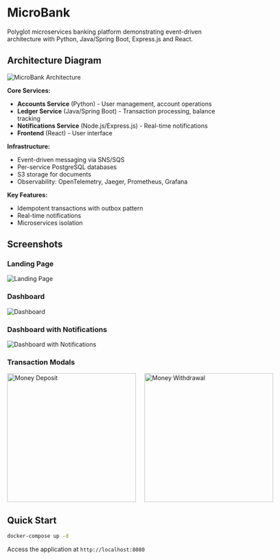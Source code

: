 # MicroBank

Polyglot microservices banking platform demonstrating event-driven architecture with Python, Java/Spring Boot, Express.js and React.

## Architecture Diagram

![MicroBank Architecture](img/MicroBank-Architecture-Diagram.png)

**Core Services:**
- **Accounts Service** (Python) - User management, account operations
- **Ledger Service** (Java/Spring Boot) - Transaction processing, balance tracking
- **Notifications Service** (Node.js/Express.js) - Real-time notifications
- **Frontend** (React) - User interface

**Infrastructure:**
- Event-driven messaging via SNS/SQS
- Per-service PostgreSQL databases
- S3 storage for documents
- Observability: OpenTelemetry, Jaeger, Prometheus, Grafana

**Key Features:**
- Idempotent transactions with outbox pattern
- Real-time notifications
- Microservices isolation

## Screenshots

### Landing Page
![Landing Page](img/LandingPage.jpeg)

### Dashboard
![Dashboard](img/Dashboard.jpeg)

### Dashboard with Notifications
![Dashboard with Notifications](img/Dashboard-with-notifications.png)

### Transaction Modals
<div style="display: flex; gap: 20px;">
  <img src="img/MoneyDepositModal.png" alt="Money Deposit" width="300">
  <img src="img/MoneyWithdrawalModal.png" alt="Money Withdrawal" width="300">
</div>

## Quick Start

```bash
docker-compose up -d
```

Access the application at `http://localhost:8080`
